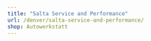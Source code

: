 ```yaml
---
title: "Salta Service and Performance"
url: /denver/salta-service-and-performance/
shop: Autowerkstatt
---
```


